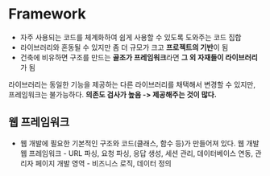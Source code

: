 # Framework
- 자주 사용되는 코드를 체계화하여 쉽게 사용할 수 있도록 도와주는 코드 집합
- 라이브러리와 혼동될 수 있지만 좀 더 규모가 크고 **프로젝트의 기반**이 됨
- 건축에 비유하면 구조를 만드는 **골조가 프레임워크**라면 **그 외 자재들이 라이브러리**가 됨

라이브러리는 동일한 기능을 제공하는 다른 라이브러리를 채택해서 변경할 수 있지만, 프레임워크는 불가능하다. **의존도 검사가 높음 -> 제공해주는 것이 많다.**

## 웹 프레임워크
- 웹 개발에 필요한 기본적인 구조와 코드(클래스, 함수 등)가 만들어져 있다.
웹 개발
웹 프레임워크 - URL 파싱, 요청 파싱, 응답 생성, 세션 관리, 데이터베이스 연동, 관리자 페이지
개발 영역 - 비즈니스 로직, 데이터 정의